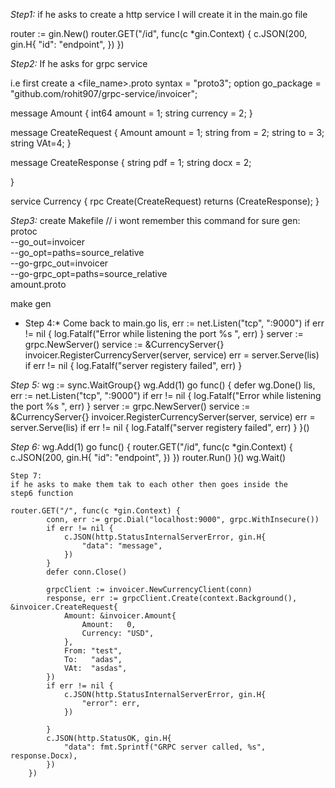 *Step1:*
if he asks to create a http service
I will create it in the main.go file

router := gin.New()
router.GET("/id", func(c *gin.Context) {
			c.JSON(200, gin.H{
				"id": "endpoint",
			})
		})


*Step2:*
If he asks for grpc service 

i.e first create a <file_name>.proto
syntax = "proto3";
option go_package = "github.com/rohit907/grpc-service/invoicer";

message Amount {
  int64 amount = 1;
  string currency = 2;
}

message CreateRequest {
  Amount amount = 1;
  string from = 2;
  string to = 3;
  string VAt=4;
}

message CreateResponse {
  string pdf = 1;
  string docx = 2;

}

service Currency {
  rpc Create(CreateRequest) returns (CreateResponse);
}


*Step3:*
create Makefile
// i wont remember this command for sure
gen:
	protoc \
    --go_out=invoicer \
    --go_opt=paths=source_relative \
    --go-grpc_out=invoicer \
    --go-grpc_opt=paths=source_relative \
    amount.proto

 make gen  


* Step 4:*
 Come back to main.go 
 	lis, err := net.Listen("tcp", ":9000")
		if err != nil {
			log.Fatalf("Error while listening the port %s ", err)
		}
		server := grpc.NewServer()
		service := &CurrencyServer{}
		invoicer.RegisterCurrencyServer(server, service)
		err = server.Serve(lis)
		if err != nil {
			log.Fatalf("server registery failed", err)
        }


*Step 5:*
wg := sync.WaitGroup{}
wg.Add(1)
	go func() {
		defer wg.Done()
		lis, err := net.Listen("tcp", ":9000")
		if err != nil {
			log.Fatalf("Error while listening the port %s ", err)
		}
		server := grpc.NewServer()
		service := &CurrencyServer{}
		invoicer.RegisterCurrencyServer(server, service)
		err = server.Serve(lis)
		if err != nil {
			log.Fatalf("server registery failed", err)
		}
	}()


*Step 6:*
    wg.Add(1)
	go func() {
		router.GET("/id", func(c *gin.Context) {
			c.JSON(200, gin.H{
				"id": "endpoint",
			})
		})
        router.Run()
    }()
	wg.Wait()


    Step 7:
    if he asks to make them tak to each other then goes inside the 
    step6 function

    router.GET("/", func(c *gin.Context) {
			conn, err := grpc.Dial("localhost:9000", grpc.WithInsecure())
			if err != nil {
				c.JSON(http.StatusInternalServerError, gin.H{
					"data": "message",
				})
			}
			defer conn.Close()

			grpcClient := invoicer.NewCurrencyClient(conn)
			response, err := grpcClient.Create(context.Background(), &invoicer.CreateRequest{
				Amount: &invoicer.Amount{
					Amount:   0,
					Currency: "USD",
				},
				From: "test",
				To:   "adas",
				VAt:  "asdas",
			})
			if err != nil {
				c.JSON(http.StatusInternalServerError, gin.H{
					"error": err,
				})

			}
			c.JSON(http.StatusOK, gin.H{
				"data": fmt.Sprintf("GRPC server called, %s", response.Docx),
			})
		})